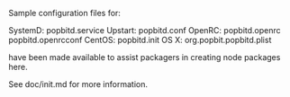 Sample configuration files for:

SystemD: popbitd.service
Upstart: popbitd.conf
OpenRC:  popbitd.openrc
         popbitd.openrcconf
CentOS:  popbitd.init
OS X:    org.popbit.popbitd.plist

have been made available to assist packagers in creating node packages here.

See doc/init.md for more information.
